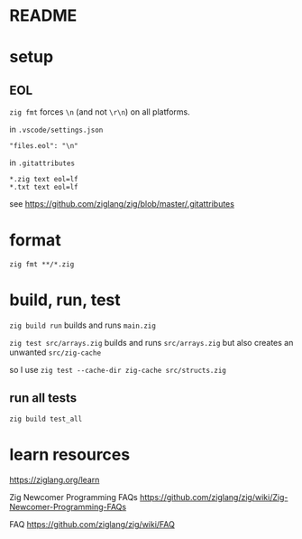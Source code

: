 # README

# setup

## EOL

`zig fmt` forces `\n` (and not `\r\n`) on all platforms.

in `.vscode/settings.json`

```
"files.eol": "\n"
```

in `.gitattributes`

```
*.zig text eol=lf
*.txt text eol=lf
```

see https://github.com/ziglang/zig/blob/master/.gitattributes

# format

`zig fmt **/*.zig`

# build, run, test

`zig build run` builds and runs `main.zig`

`zig test src/arrays.zig` builds and runs `src/arrays.zig` but also creates an unwanted `src/zig-cache`

so I use `zig test --cache-dir zig-cache src/structs.zig`

## run all tests

`zig build test_all`

# learn resources

https://ziglang.org/learn

Zig Newcomer Programming FAQs https://github.com/ziglang/zig/wiki/Zig-Newcomer-Programming-FAQs

FAQ https://github.com/ziglang/zig/wiki/FAQ
